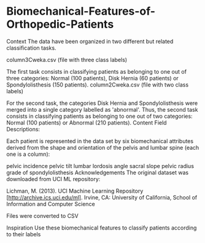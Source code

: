 # Biomechanical-Features-of-Orthopedic-Patients
Context
The data have been organized in two different but related classification tasks.

column3Cweka.csv (file with three class labels)

The first task consists in classifying patients as belonging to one out of three categories: Normal (100 patients), Disk Hernia (60 patients) or Spondylolisthesis (150 patients).
column2Cweka.csv (file with two class labels)

For the second task, the categories Disk Hernia and Spondylolisthesis were merged into a single category labelled as 'abnormal'. Thus, the second task consists in classifying patients as belonging to one out of two categories: Normal (100 patients) or Abnormal (210 patients).
Content
Field Descriptions:

Each patient is represented in the data set by six biomechanical attributes derived from the shape and orientation of the pelvis and lumbar spine (each one is a column):

pelvic incidence
pelvic tilt
lumbar lordosis angle
sacral slope
pelvic radius
grade of spondylolisthesis
Acknowledgements
The original dataset was downloaded from UCI ML repository:

Lichman, M. (2013). UCI Machine Learning Repository [http://archive.ics.uci.edu/ml]. Irvine, CA: University of California, School of Information and Computer Science

Files were converted to CSV

Inspiration
Use these biomechanical features to classify patients according to their labels
